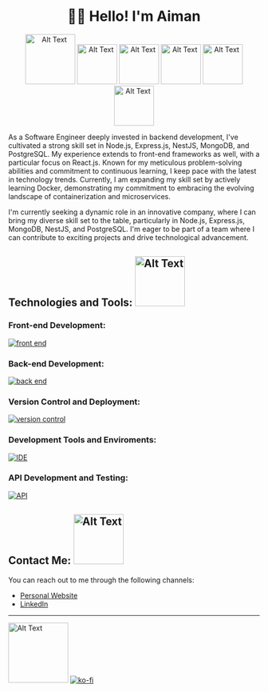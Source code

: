 <div align="center">
  
# 👋🏻 Hello! I'm Aiman

<img src="https://media.giphy.com/media/eFnV5IkOJiNIx2WurB/giphy.gif" alt="Alt Text" width="100px"> <img src="https://media.giphy.com/media/TcxiIErr76SpKUjbFj/giphy.gif" alt="Alt Text" width="80px"> <img src="https://media.giphy.com/media/354N8aaIjcy22JPc9A/giphy.gif" alt="Alt Text" width="80px"> <img src="https://media.giphy.com/media/e2Mc0tmpstRXxk3AQ2/giphy.gif" alt="Alt Text" width="80px"> <img src="https://media.giphy.com/media/3uFEFUtsT7MSQYmvoN/giphy.gif" alt="Alt Text" width="80px"> <img src="https://media.giphy.com/media/DQifnEUGni3Wh71oFK/giphy.gif" alt="Alt Text" width="80px">
</div>

As a Software Engineer deeply invested in backend development, I've cultivated a strong skill set in Node.js, Express.js, NestJS, MongoDB, and PostgreSQL. My experience extends to front-end frameworks as well, with a particular focus on React.js. Known for my meticulous problem-solving abilities and commitment to continuous learning, I keep pace with the latest in technology trends. Currently, I am expanding my skill set by actively learning Docker, demonstrating my commitment to embracing the evolving landscape of containerization and microservices.

I'm currently seeking a dynamic role in an innovative company, where I can bring my diverse skill set to the table, particularly in Node.js, Express.js, MongoDB, NestJS, and PostgreSQL. I'm eager to be part of a team where I can contribute to exciting projects and drive technological advancement.

<!--
 <a href='https://ko-fi.com/aimanrazali11' target='_blank'><img height='36' style='border:0px;height:36px;' src='https://cdn.ko-fi.com/cdn/kofi1.png?v=3' border='0' alt='Buy Me a Coffee at ko-fi.com' /></a>
 <img src="https://media.giphy.com/media/rRcw8SlSMshVE5Ce3p/giphy.gif" alt="Alt Text" width="100px">
 <img height="40" src="https://raw.githubusercontent.com/innng/innng/master/assets/kyubey.gif"/>
- 🔭 I’m currently working on ...
- 🌱 I’m currently learning React 
- 📫 How to reach me: ...
-->
<!--
**aimanrazali/aimanrazali** is a ✨ _special_ ✨ repository because its `README.md` (this file) appears on your GitHub profile.

Here are some ideas to get you started:

- 🔭 I’m currently working on ...
- 🌱 I’m currently learning ...
- 👯 I’m looking to collaborate on ...
- 🤔 I’m looking for help with ...
- 💬 Ask me about ...
- 📫 How to reach me: ...
- 😄 Pronouns: ...
- ⚡ Fun fact: ...
-->

## Technologies and Tools: <img src="https://media.giphy.com/media/8IJsvXiqJFZrrPcutM/giphy.gif" alt="Alt Text" width="100px"> 
### Front-end Development:

[![front end](https://skillicons.dev/icons?i=html,css,js,jquery,react,redux,vite,bootstrap,materialui,tailwind)](https://skillicons.dev)

### Back-end Development:

[![back end](https://skillicons.dev/icons?i=mongodb,express,nodejs,java,mysql,php,nestjs,postgres)](https://skillicons.dev)

### Version Control and Deployment:

[![version control](https://skillicons.dev/icons?i=git,heroku,netlify)](https://skillicons.dev)

### Development Tools and Enviroments:

[![IDE](https://skillicons.dev/icons?i=vscode,atom,eclipse,docker)](https://skillicons.dev)

### API Development and Testing:

[![API](https://skillicons.dev/icons?i=postman)](https://skillicons.dev)

## Contact Me: <img src="https://media.giphy.com/media/Qu10P5ALv8TBj9oQud/giphy.gif" alt="Alt Text" width="100px">

You can reach out to me through the following channels:
- [Personal Website](https://aimanrazali-v2-portfolio.netlify.app/)
- [LinkedIn](https://www.linkedin.com/in/muhammad-aiman-55a070190/)

<hr>

<img src="https://media.giphy.com/media/muNxHDS2UsoVfqIMPZ/giphy.gif" alt="Alt Text" width="120px"> [![ko-fi](https://ko-fi.com/img/githubbutton_sm.svg)](https://ko-fi.com/U6U4MX0CS)





